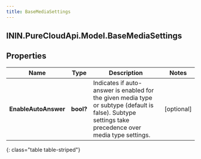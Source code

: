 ```yaml
---
title: BaseMediaSettings
---
```

## ININ.PureCloudApi.Model.BaseMediaSettings

## Properties

|Name | Type | Description | Notes|
|------------ | ------------- | ------------- | -------------|
| **EnableAutoAnswer** | **bool?** | Indicates if auto-answer is enabled for the given media type or subtype (default is false).  Subtype settings take precedence over media type settings. | [optional] |
{: class="table table-striped"}



